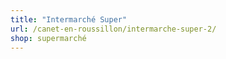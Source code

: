 ```yaml
---
title: "Intermarché Super"
url: /canet-en-roussillon/intermarche-super-2/
shop: supermarché
---
```

